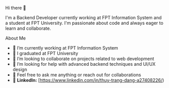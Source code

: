 Hi there 👋
<!--
**Jasmine220/jasmine220** is a ✨ _special_ ✨ repository because its `README.md` (this file) appears on your GitHub profile.
-->
I'm a Backend Developer currently working at FPT Information System and a student at FPT University. I'm passionate about code and always eager to learn and collaborate.

About Me
- 🔭 I’m currently working at FPT Information System
- 🌱 I graduated at FPT University
- 👯 I’m looking to collaborate on projects related to web development
- 🤔 I’m looking for help with advanced backend techniques and UI/UX design
- 💬 Feel free to ask me anything or reach out for collaborations
- 🎉 **LinkedIn:** [https://www.linkedin.com/in/thuy-trang-dang-a27408226/)
